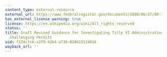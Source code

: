 ```yaml
---
content_type: external-resource
external_url: https://www.federalregister.gov/documents/2000/06/27/00-15673/draft-title-vi-guidance-for-epa-assistance-recipients-administering-environmental-permitting
has_external_license_warning: true
license: https://en.wikipedia.org/wiki/All_rights_reserved
status: ''
title: Draft Revised Guidance for Investigating Title VI Administrative Complaints
  Challenging Permits
uid: f124cfcb-a2f9-42b4-a738-820615124016
wayback_url: ''
---
```

